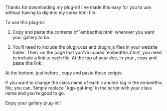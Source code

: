 Thanks for downloading my plug-in! I've made this easy for you to use without having to dig into my index.html file.

To use this plug-in:
1. Copy and paste the contents of 'embedthis.html' wherever you want your gallery to be. 

2. You'll need to include the plugin.css and plugin.js files in your website folder. Then, on the page that you've copied 'embedthis.html', you need to include a link to each file. At the top of your doc, in your <head>, copy and paste this link:

  <link type="text/css" rel="stylesheet" href="plugin.css">

At the bottom, just before </body>, copy and paste these scripts:

  <script src="https://ajax.googleapis.com/ajax/libs/jquery/1.11.3/jquery.min.js"></script>
  <script src='plugin.js'></script>
  <script>
          gallery.init({
            yourclassname: '.kgp-gal-img'
          });
  </script>

If you want to change the class name of each li anchor tag in the embedthis file, you can. Simply replace '.kgp-gal-img' in the script with your class name and you're good to go.


Enjoy your gallery plug-in!!